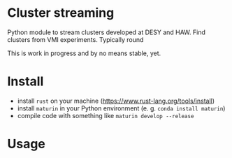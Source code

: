 # Cluster streaming
Python module to stream clusters developed at DESY and HAW.
Find clusters from VMI experiments. Typically round 

This is work in progress and by no means stable, yet.

# Install
- install `rust` on your machine (https://www.rust-lang.org/tools/install)
- install `maturin` in your Python environment (e. g. `conda install maturin`)
- compile code with something like `maturin develop --release`

# Usage
